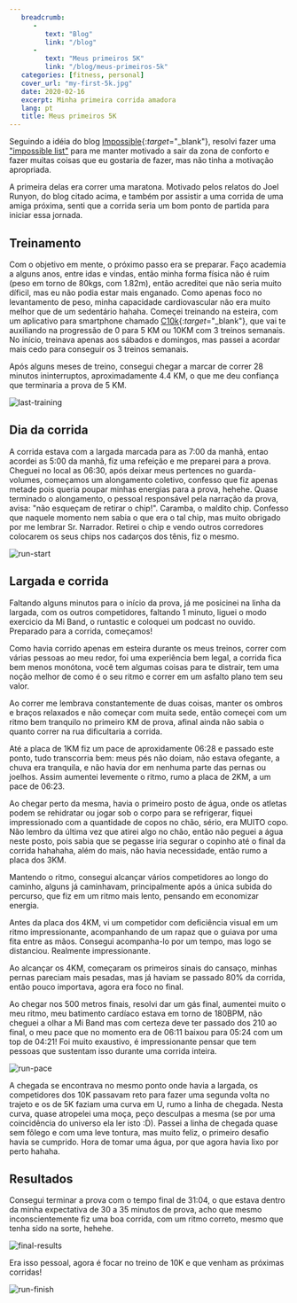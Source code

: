 ```yaml
---
   breadcrumb:
      -
         text: "Blog"
         link: "/blog"
      -             
         text: "Meus primeiros 5K"
         link: "/blog/meus-primeiros-5k"
   categories: [fitness, personal]
   cover_url: "my-first-5k.jpg"
   date: 2020-02-16
   excerpt: Minha primeira corrida amadora
   lang: pt
   title: Meus primeiros 5K
---
```


[last-training]: /cdn/images/5k/last-training.jpg "Pace médio da corrida"
[run-pace]: /cdn/images/5k/run-pace.png "Pace médio da corrida"
[run-start]: /cdn/images/5k/run-start.jpg "Chegada ao evento"
[run-finish]: /cdn/images/5k/run-finish.jpg "Linha de chegada com a medalha"
[final-results]: /cdn/images/5k/final-results.png "Linha de chegada com a medalha"


Seguindo a idéia do blog [Impossible](https://impossiblehq.com/blog/){:*target*="_blank"}, resolvi fazer uma ["impossible list"](/impossible-list) para me manter motivado a sair da zona de conforto e fazer muitas coisas que eu gostaria de fazer, mas não tinha a motivação apropriada.

A primeira delas era correr uma maratona. Motivado pelos relatos do Joel Runyon, do blog citado acima, e também por assistir a uma corrida de uma amiga próxima, senti que a corrida seria um bom ponto de partida para iniciar essa jornada.

## Treinamento

Com o objetivo em mente, o próximo passo era se preparar. Faço academia a alguns anos, entre idas e vindas, então minha forma física não é ruim (peso em torno de 80kgs, com 1.82m), então acreditei que não seria muito díficil, mas eu não podia estar mais enganado. Como apenas foco no levantamento de peso, minha capacidade cardiovascular não era muito melhor que de um sedentário hahaha. Começei treinando na esteira, com um aplicativo para smartphone chamado [C10k](https://www.zenlabsfitness.com/){:*target*="_blank"}, que vai te auxiliando na progressão de 0 para 5 KM ou 10KM com 3 treinos semanais. No início, treinava apenas aos sábados e domingos, mas passei a acordar mais cedo para conseguir os 3 treinos semanais.

Após alguns meses de treino, consegui chegar a marcar de correr 28 minutos ininterruptos, aproximadamente 4.4 KM, o que me deu confiança que terminaria a prova de 5 KM.

![last-training]

## Dia da corrida

A corrida estava com a largada marcada para as 7:00 da manhã, entao acordei as 5:00 da manhã, fiz uma refeição e me preparei para a prova. Cheguei no local as 06:30, após deixar meus pertences no guarda-volumes, começamos um alongamento coletivo, confesso que fiz apenas metade pois queria poupar minhas energias para a prova, hehehe. Quase terminado o alongamento, o pessoal responsável pela narração da prova, avisa: "não esqueçam de retirar o chip!". Caramba, o maldito chip. Confesso que naquele momento nem sabia o que era o tal chip, mas muito obrigado por me lembrar Sr. Narrador. Retirei o chip e vendo outros corredores colocarem os seus chips nos cadarços dos tênis, fiz o mesmo.

![run-start]

## Largada e corrida

Faltando alguns minutos para o início da prova, já me posicinei na linha da largada, com os outros competidores, faltando 1 minuto, liguei o modo exercicio da Mi Band, o runtastic e coloquei um podcast no ouvido. Preparado para a corrida, começamos!

Como havia corrido apenas em esteira durante os meus treinos, correr com várias pessoas ao meu redor, foi uma experiência bem legal, a corrida fica bem menos monótona, você tem algumas coisas para te distrair, tem uma noção melhor de como é o seu ritmo e correr em um asfalto plano tem seu valor.

Ao correr me lembrava constantemente de duas coisas, manter os ombros e braços relaxados e não começar com muita sede, então começei com um ritmo bem tranquilo no primeiro KM de prova, afinal ainda não sabia o quanto correr na rua dificultaria a corrida.

Até a placa de 1KM fiz um pace de aproxidamente 06:28 e passado este ponto, tudo transcorria bem: meus pés não doiam, não estava ofegante, a chuva era tranquila, e não havia dor em nenhuma parte das pernas ou joelhos. Assim aumentei levemente o ritmo, rumo a placa de 2KM, a um pace de 06:23.

Ao chegar perto da mesma, havia o primeiro posto de água, onde os atletas podem se rehidratar ou jogar sob o corpo para se refrigerar, fiquei impressionado com a quantidade de copos no chão, sério, era MUITO copo. Não lembro da última vez que atirei algo no chão, então não peguei a água neste posto, pois sabia que se pegasse iria segurar o copinho até o final da corrida hahahaha, além do mais, não havia necessidade, então rumo a placa dos 3KM.

Mantendo o ritmo, consegui alcançar vários competidores ao longo do caminho, alguns já caminhavam, principalmente após a única subida do percurso, que fiz em um ritmo mais lento, pensando em economizar energia.

Antes da placa dos 4KM, vi um competidor com deficiência visual em um ritmo impressionante, acompanhando de um rapaz que o guiava por uma fita entre as mãos. Consegui acompanha-lo por um tempo, mas logo se distanciou. Realmente impressionante.

Ao alcançar os 4KM, começaram os primeiros sinais do cansaço, minhas pernas pareciam mais pesadas, mas já haviam se passado 80% da corrida, então pouco importava, agora era foco no final.

Ao chegar nos 500 metros finais, resolvi dar um gás final, aumentei muito o meu ritmo, meu batimento cardíaco estava em torno de 180BPM, não cheguei a olhar a Mi Band mas com certeza deve ter passado dos 210 ao final, o meu pace que no momento era de 06:11 baixou para 05:24 com um top de 04:21! Foi muito exaustivo, é impressionante pensar que tem pessoas que sustentam isso durante uma corrida inteira.

![run-pace]

A chegada se encontrava no mesmo ponto onde havia a largada, os competidores dos 10K passavam reto para fazer uma segunda volta no trajeto e os de 5K faziam uma curva em U, rumo a linha de chegada. Nesta curva, quase atropelei uma moça, peço desculpas a mesma (se por uma coincidência do universo ela ler isto :D). Passei a linha de chegada quase sem fôlego e com uma leve tontura, mas muito feliz, o primeiro desafio havia se cumprido. Hora de tomar uma água, por que agora havia lixo por perto hahaha.

## Resultados

Consegui terminar a prova com o tempo final de 31:04, o que estava dentro da minha expectativa de 30 a 35 minutos de prova, acho que mesmo inconscientemente fiz uma boa corrida, com um ritmo correto, mesmo que tenha sido na sorte, hehehe.

![final-results]

Era isso pessoal, agora é focar no treino de 10K e que venham as próximas corridas!

![run-finish]